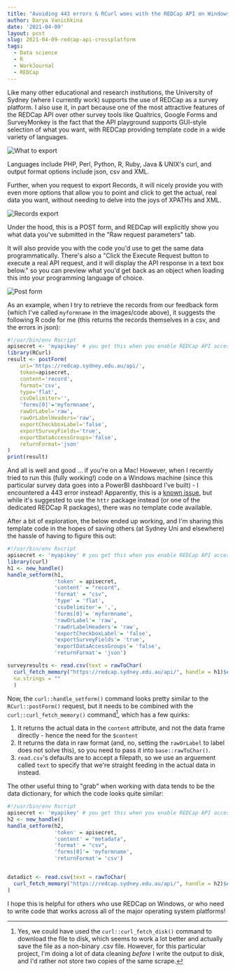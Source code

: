 ```yaml
---
title: "Avoiding 443 errors & RCurl woes with the REDCap API on Windows"
author: Darya Vanichkina
date: '2021-04-09'
layout: post
slug: 2021-04-09-redcap-api-crossplatform
tags:
  - Data science
  - R
  - WorkJournal
  - REDCap
---
```


Like many other educational and research institutions, the University of Sydney (where I currently work) supports the use of REDCap as a survey platform. I also use it, in part because one of the most attractive features of the REDCap API over other survey tools like Qualtrics, Google Forms and SurveyMonkey is the fact that the API playground supports GUI-style selection of what you want, with REDCap providing template code in a wide variety of languages. 

![What to export](../../images/2104_what2exportREDCap.png)

Languages include PHP, Perl, Python, R, Ruby, Java & UNIX's curl, and output format options include json, csv and XML.

Further, when you request to export Records, it will nicely provide you with even more options that allow you to point and click to get the actual, real data you want, without needing to delve into the joys of XPATHs and XML.

![Records export](../../images/2104_RecordsExport.png)



Under the hood, this is a POST form, and REDCap will explicitly show you what data you've submitted in the "Raw request parameters" tab.

It will also provide you with the code you'd use to get the same data programmatically. There's also a "Click the Execute Request button to execute a real API request, and it will display the API response in a text box below." so you can preview what you'd get back as an object when loading this into your programming language of choice. 

![Post form](../../images/2104_PostForm.png)

As an example, when I try to retrieve the records from our feedback form (which I've called `myformname` in the images/code above), it suggests the following R code for me (this returns the records themselves in a csv, and the errors in json):

```r
#!/usr/bin/env Rscript
apisecret <- 'myapikey' # you get this when you enable REDCap API access for your project
library(RCurl)
result <- postForm(
    uri='https://redcap.sydney.edu.au/api/',
    token=apisecret,
    content='record',
    format='csv',
    type='flat',
    csvDelimiter='',
    'forms[0]'='myformname',
    rawOrLabel='raw',
    rawOrLabelHeaders='raw',
    exportCheckboxLabel='false',
    exportSurveyFields='true',
    exportDataAccessGroups='false',
    returnFormat='json'
)
print(result)
```

And all is well and good ... if you're on a Mac! However, when I recently tried to run this (fully working!) code on a Windows machine (since this particular survey data goes into a PowerBI dashboard I've built) - I encountered a 443 error instead! Apparently, this is a [known issue](https://github.com/dewittpe/REDCapExporter/issues/16), but while it's suggested to use the `httr` package instead (or one of the dedicated REDCap R packages), there was no template code available. 

After a bit of exploration, the below ended up working, and I'm sharing this template code in the hopes of saving others (at Sydney Uni and elsewhere) the hassle of having to figure this out:

```r
#!/usr/bin/env Rscript
apisecret <- 'myapikey' # you get this when you enable REDCap API access for your project
library(curl)
h1 <- new_handle()
handle_setform(h1,
               'token' = apisecret,
               'content' = "record", 
               'format' = "csv",
               'type' = 'flat',
               'csvDelimiter'= ',',
               'forms[0]'= 'myformname',
               'rawOrLabel'= 'raw',
               'rawOrLabelHeaders'= 'raw',
               'exportCheckboxLabel'= 'false',
               'exportSurveyFields'= 'true',
               'exportDataAccessGroups'= 'false',
               'returnFormat'= 'json')

surveyresults <- read.csv(text = rawToChar(
  curl_fetch_memory("https://redcap.sydney.edu.au/api/", handle = h1)$content),
  na.strings = ""
  )
```

Now, the `curl::handle_setform()` command looks pretty similar to the `RCurl::postForm()` request, but it needs to be combined with the `curl::curl_fetch_memory()` command[^1], which has a few quirks:

1. It returns the actual data in the `content` attribute, and not the data frame directly - hence the need for the `$content`
2. It returns the data in raw format (and, no, setting the `rawOrLabel` to label does not solve this), so you need to pass it into `base::rawToChar()`.
3. `read.csv`'s defaults are to accept a filepath, so we use an arguement called `text` to specify that we're straight feeding in the actual data in instead.

The other useful thing to "grab" when working with data tends to be the data dictionary, for which the code looks quite similar:

```r
#!/usr/bin/env Rscript
apisecret <- 'myapikey' # you get this when you enable REDCap API access for your project
h2 <- new_handle()
handle_setform(h2,
               'token' = apisecret,
               'content' = "metadata", 
               'format' = "csv",
               'forms[0]'= 'myformname',
               'returnFormat'= 'csv')


datadict <- read.csv(text = rawToChar(
  curl_fetch_memory("https://redcap.sydney.edu.au/api/", handle = h2)$content)
)
```

I hope this is helpful for others who use REDCap on Windows, or who need to write code that works across all of the major operating system platforms!

[^1]: Yes, we could have used the `curl::curl_fetch_disk()` command to download the file to disk, which seems to work a lot better and actually save the file as a non-binary .csv file. However, for this particular project, I'm doing a lot of data cleaning *before* I write the output to disk, and I'd rather not store two copies of the same scrape.
